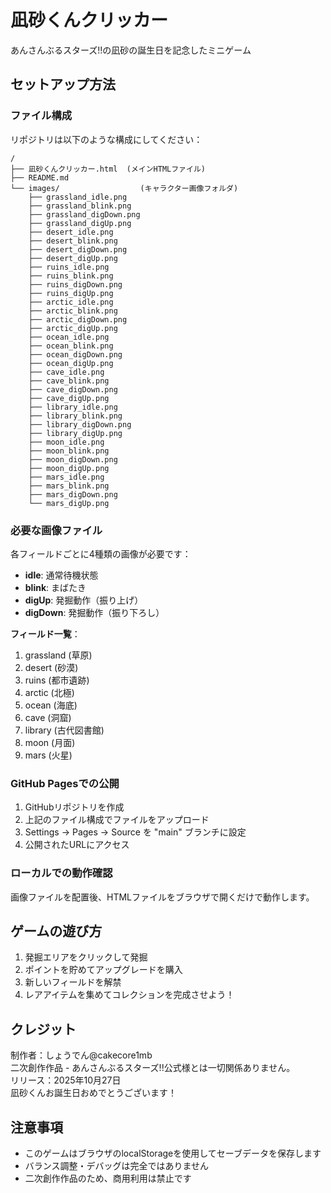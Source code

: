# 凪砂くんクリッカー

あんさんぶるスターズ!!の凪砂の誕生日を記念したミニゲーム

## セットアップ方法

### ファイル構成

リポジトリは以下のような構成にしてください：

```
/
├── 凪砂くんクリッカー.html  (メインHTMLファイル)
├── README.md
└── images/                  (キャラクター画像フォルダ)
    ├── grassland_idle.png
    ├── grassland_blink.png
    ├── grassland_digDown.png
    ├── grassland_digUp.png
    ├── desert_idle.png
    ├── desert_blink.png
    ├── desert_digDown.png
    ├── desert_digUp.png
    ├── ruins_idle.png
    ├── ruins_blink.png
    ├── ruins_digDown.png
    ├── ruins_digUp.png
    ├── arctic_idle.png
    ├── arctic_blink.png
    ├── arctic_digDown.png
    ├── arctic_digUp.png
    ├── ocean_idle.png
    ├── ocean_blink.png
    ├── ocean_digDown.png
    ├── ocean_digUp.png
    ├── cave_idle.png
    ├── cave_blink.png
    ├── cave_digDown.png
    ├── cave_digUp.png
    ├── library_idle.png
    ├── library_blink.png
    ├── library_digDown.png
    ├── library_digUp.png
    ├── moon_idle.png
    ├── moon_blink.png
    ├── moon_digDown.png
    ├── moon_digUp.png
    ├── mars_idle.png
    ├── mars_blink.png
    ├── mars_digDown.png
    └── mars_digUp.png
```

### 必要な画像ファイル

各フィールドごとに4種類の画像が必要です：

- **idle**: 通常待機状態
- **blink**: まばたき
- **digUp**: 発掘動作（振り上げ）
- **digDown**: 発掘動作（振り下ろし）

**フィールド一覧**：
1. grassland (草原)
2. desert (砂漠)
3. ruins (都市遺跡)
4. arctic (北極)
5. ocean (海底)
6. cave (洞窟)
7. library (古代図書館)
8. moon (月面)
9. mars (火星)

### GitHub Pagesでの公開

1. GitHubリポジトリを作成
2. 上記のファイル構成でファイルをアップロード
3. Settings → Pages → Source を "main" ブランチに設定
4. 公開されたURLにアクセス

### ローカルでの動作確認

画像ファイルを配置後、HTMLファイルをブラウザで開くだけで動作します。

## ゲームの遊び方

1. 発掘エリアをクリックして発掘
2. ポイントを貯めてアップグレードを購入
3. 新しいフィールドを解禁
4. レアアイテムを集めてコレクションを完成させよう！

## クレジット

制作者：しょうでん@cakecore1mb  
二次創作作品 - あんさんぶるスターズ!!公式様とは一切関係ありません。  
リリース：2025年10月27日  
凪砂くんお誕生日おめでとうございます！

## 注意事項

- このゲームはブラウザのlocalStorageを使用してセーブデータを保存します
- バランス調整・デバッグは完全ではありません
- 二次創作作品のため、商用利用は禁止です
